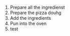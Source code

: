 1. Prepare all the ingredienst
2. Prepare the pizza douhg
3. Add the ingredients
4. Pun into the oven
5. test